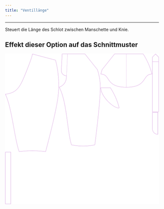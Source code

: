 ```yaml
---
title: "Ventillänge"
---
```


---

Steuert die Länge des Schlot zwischen Manschette und Knie.

## Effekt dieser Option auf das Schnittmuster

![Dieses Bild zeigt den Effekt dieser Option, indem es mehrere Varianten überlagert, die einen anderen Wert für diese Option haben](cornelius_ventlength_sample.svg "Effekt dieser Option auf das Schnittmuster")
